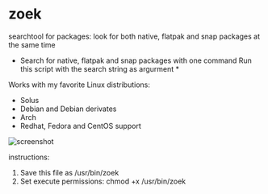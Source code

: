 # zoek
searchtool for packages: look for both native, flatpak and snap packages at the same time
    
 * Search for native, flatpak and snap packages with one command
 Run this script with the search string as argurment *

Works with my favorite Linux distributions: 
* Solus
* Debian and Debian derivates
* Arch
* Redhat, Fedora and CentOS support
    
![screenshot](https://i.imgur.com/s5gFSzP.png)
    
instructions:
1. Save this file as /usr/bin/zoek
2. Set execute permissions: chmod +x /usr/bin/zoek
